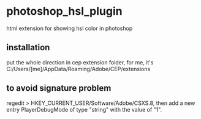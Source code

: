 # photoshop_hsl_plugin
html extension for showing hsl color in photoshop

## installation
put the whole direction in cep extension folder, for me, it's
C:/Users/[me]/AppData/Roaming/Adobe/CEP/extensions

## to avoid signature problem
regedit > HKEY_CURRENT_USER/Software/Adobe/CSXS.8, then add a new entry PlayerDebugMode of type "string" with the value of "1".
